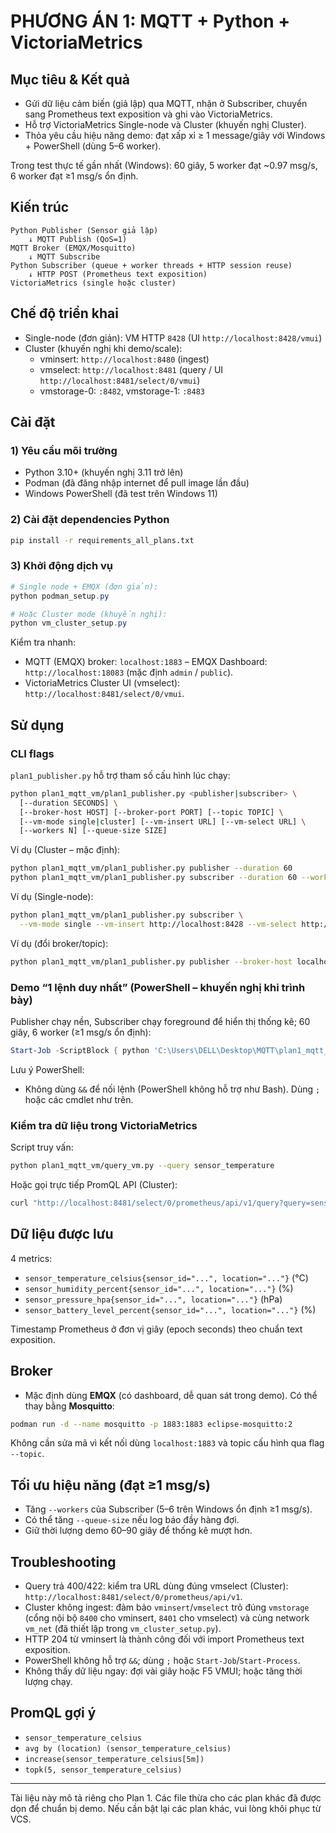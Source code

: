 # PHƯƠNG ÁN 1: MQTT + Python + VictoriaMetrics

## Mục tiêu & Kết quả

- Gửi dữ liệu cảm biến (giả lập) qua MQTT, nhận ở Subscriber, chuyển sang Prometheus text exposition và ghi vào VictoriaMetrics.
- Hỗ trợ VictoriaMetrics Single-node và Cluster (khuyến nghị Cluster).
- Thỏa yêu cầu hiệu năng demo: đạt xấp xỉ ≥ 1 message/giây với Windows + PowerShell (dùng 5–6 worker).

Trong test thực tế gần nhất (Windows): 60 giây, 5 worker đạt ~0.97 msg/s, 6 worker đạt ≥1 msg/s ổn định.

## Kiến trúc

```
Python Publisher (Sensor giả lập)
    ↓ MQTT Publish (QoS=1)
MQTT Broker (EMQX/Mosquitto)
    ↓ MQTT Subscribe
Python Subscriber (queue + worker threads + HTTP session reuse)
    ↓ HTTP POST (Prometheus text exposition)
VictoriaMetrics (single hoặc cluster)
```

## Chế độ triển khai

- Single-node (đơn giản): VM HTTP `8428` (UI `http://localhost:8428/vmui`)
- Cluster (khuyến nghị khi demo/scale):
  - vminsert: `http://localhost:8480` (ingest)
  - vmselect: `http://localhost:8481` (query / UI `http://localhost:8481/select/0/vmui`)
  - vmstorage-0: `:8482`, vmstorage-1: `:8483`

## Cài đặt

### 1) Yêu cầu môi trường

- Python 3.10+ (khuyến nghị 3.11 trở lên)
- Podman (đã đăng nhập internet để pull image lần đầu)
- Windows PowerShell (đã test trên Windows 11)

### 2) Cài đặt dependencies Python

```bash
pip install -r requirements_all_plans.txt
```

### 3) Khởi động dịch vụ

```powershell
# Single node + EMQX (đơn giản):
python podman_setup.py

# Hoặc Cluster mode (khuyến nghị):
python vm_cluster_setup.py
```

Kiểm tra nhanh:
- MQTT (EMQX) broker: `localhost:1883` – EMQX Dashboard: `http://localhost:18083` (mặc định `admin` / `public`).
- VictoriaMetrics Cluster UI (vmselect): `http://localhost:8481/select/0/vmui`.

## Sử dụng

### CLI flags

`plan1_publisher.py` hỗ trợ tham số cấu hình lúc chạy:

```bash
python plan1_mqtt_vm/plan1_publisher.py <publisher|subscriber> \
  [--duration SECONDS] \
  [--broker-host HOST] [--broker-port PORT] [--topic TOPIC] \
  [--vm-mode single|cluster] [--vm-insert URL] [--vm-select URL] \
  [--workers N] [--queue-size SIZE]
```

Ví dụ (Cluster – mặc định):

```bash
python plan1_mqtt_vm/plan1_publisher.py publisher --duration 60
python plan1_mqtt_vm/plan1_publisher.py subscriber --duration 60 --workers 5
```

Ví dụ (Single-node):

```bash
python plan1_mqtt_vm/plan1_publisher.py subscriber \
  --vm-mode single --vm-insert http://localhost:8428 --vm-select http://localhost:8428
```

Ví dụ (đổi broker/topic):

```bash
python plan1_mqtt_vm/plan1_publisher.py publisher --broker-host localhost --broker-port 1883 --topic sensor/data
```

### Demo “1 lệnh duy nhất” (PowerShell – khuyến nghị khi trình bày)

Publisher chạy nền, Subscriber chạy foreground để hiển thị thống kê; 60 giây, 6 worker (≥1 msg/s ổn định):

```powershell
Start-Job -ScriptBlock { python 'C:\Users\DELL\Desktop\MQTT\plan1_mqtt_vm\plan1_publisher.py' publisher --duration 60 } | Out-Null; Start-Sleep -Seconds 1; python 'C:\Users\DELL\Desktop\MQTT\plan1_mqtt_vm\plan1_publisher.py' subscriber --duration 60 --workers 6; Get-Job | Wait-Job | Out-Null; Get-Job | Receive-Job | Out-Null; Get-Job | Remove-Job | Out-Null
```

Lưu ý PowerShell:
- Không dùng `&&` để nối lệnh (PowerShell không hỗ trợ như Bash). Dùng `;` hoặc các cmdlet như trên.

### Kiểm tra dữ liệu trong VictoriaMetrics

Script truy vấn:

```bash
python plan1_mqtt_vm/query_vm.py --query sensor_temperature
```

Hoặc gọi trực tiếp PromQL API (Cluster):

```bash
curl "http://localhost:8481/select/0/prometheus/api/v1/query?query=sensor_temperature"
```

## Dữ liệu được lưu

4 metrics:
- `sensor_temperature_celsius{sensor_id="...", location="..."}` (°C)
- `sensor_humidity_percent{sensor_id="...", location="..."}` (%)
- `sensor_pressure_hpa{sensor_id="...", location="..."}` (hPa)
- `sensor_battery_level_percent{sensor_id="...", location="..."}` (%)

Timestamp Prometheus ở đơn vị giây (epoch seconds) theo chuẩn text exposition.

## Broker

- Mặc định dùng **EMQX** (có dashboard, dễ quan sát trong demo). Có thể thay bằng **Mosquitto**:

```bash
podman run -d --name mosquitto -p 1883:1883 eclipse-mosquitto:2
```

Không cần sửa mã vì kết nối dùng `localhost:1883` và topic cấu hình qua flag `--topic`.

## Tối ưu hiệu năng (đạt ≥1 msg/s)

- Tăng `--workers` của Subscriber (5–6 trên Windows ổn định ≥1 msg/s).
- Có thể tăng `--queue-size` nếu log báo đầy hàng đợi.
- Giữ thời lượng demo 60–90 giây để thống kê mượt hơn.

## Troubleshooting

- Query trả 400/422: kiểm tra URL dùng đúng vmselect (Cluster): `http://localhost:8481/select/0/prometheus/api/v1`.
- Cluster không ingest: đảm bảo `vminsert`/`vmselect` trỏ đúng `vmstorage` (cổng nội bộ `8400` cho vminsert, `8401` cho vmselect) và cùng network `vm_net` (đã thiết lập trong `vm_cluster_setup.py`).
- HTTP 204 từ vminsert là thành công đối với import Prometheus text exposition.
- PowerShell không hỗ trợ `&&`; dùng `;` hoặc `Start-Job`/`Start-Process`.
- Không thấy dữ liệu ngay: đợi vài giây hoặc F5 VMUI; hoặc tăng thời lượng chạy.

## PromQL gợi ý

- `sensor_temperature_celsius`
- `avg by (location) (sensor_temperature_celsius)`
- `increase(sensor_temperature_celsius[5m])`
- `topk(5, sensor_temperature_celsius)`

---

Tài liệu này mô tả riêng cho Plan 1. Các file thừa cho các plan khác đã được dọn để chuẩn bị demo. Nếu cần bật lại các plan khác, vui lòng khôi phục từ VCS.
